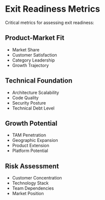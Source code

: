 # Exit Readiness Metrics

Critical metrics for assessing exit readiness:

## Product-Market Fit
- Market Share
- Customer Satisfaction
- Category Leadership
- Growth Trajectory

## Technical Foundation
- Architecture Scalability
- Code Quality
- Security Posture
- Technical Debt Level

## Growth Potential
- TAM Penetration
- Geographic Expansion
- Product Extension
- Platform Potential

## Risk Assessment
- Customer Concentration
- Technology Stack
- Team Dependencies
- Market Position